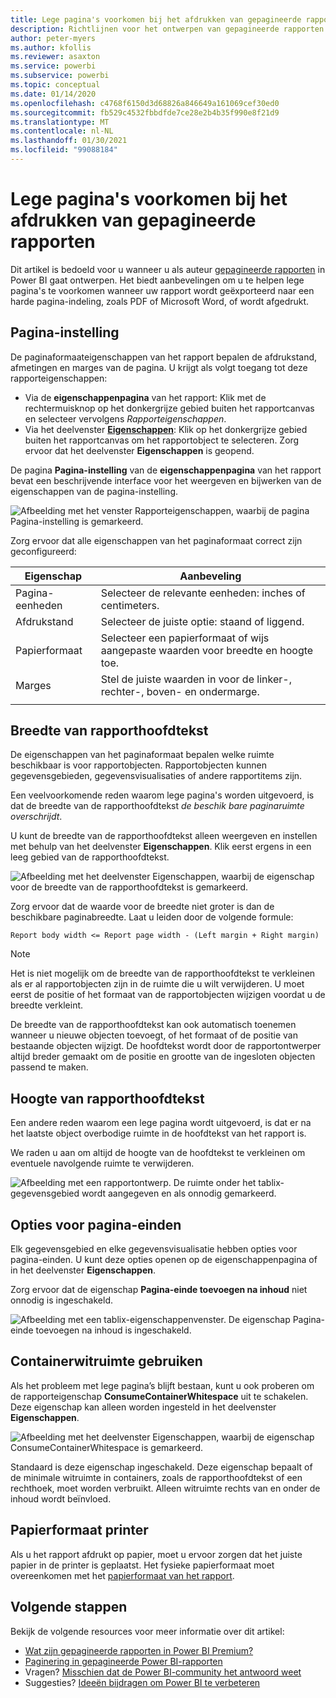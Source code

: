 ```yaml
---
title: Lege pagina's voorkomen bij het afdrukken van gepagineerde rapporten
description: Richtlijnen voor het ontwerpen van gepagineerde rapporten om te voorkomen dat lege pagina's worden afgedrukt.
author: peter-myers
ms.author: kfollis
ms.reviewer: asaxton
ms.service: powerbi
ms.subservice: powerbi
ms.topic: conceptual
ms.date: 01/14/2020
ms.openlocfilehash: c4768f6150d3d68826a846649a161069cef30ed0
ms.sourcegitcommit: fb529c4532fbbdfde7ce28e2b4b35f990e8f21d9
ms.translationtype: MT
ms.contentlocale: nl-NL
ms.lasthandoff: 01/30/2021
ms.locfileid: "99088184"
---
```

# <a name="avoid-blank-pages-when-printing-paginated-reports"></a>Lege pagina's voorkomen bij het afdrukken van gepagineerde rapporten

Dit artikel is bedoeld voor u wanneer u als auteur [gepagineerde rapporten](../paginated-reports/paginated-reports-report-builder-power-bi.md) in Power BI gaat ontwerpen. Het biedt aanbevelingen om u te helpen lege pagina's te voorkomen wanneer uw rapport wordt geëxporteerd naar een harde pagina-indeling, zoals PDF of Microsoft Word, of wordt afgedrukt.

## <a name="page-setup"></a>Pagina-instelling

De paginaformaateigenschappen van het rapport bepalen de afdrukstand, afmetingen en marges van de pagina. U krijgt als volgt toegang tot deze rapporteigenschappen:

- Via de **eigenschappenpagina** van het rapport: Klik met de rechtermuisknop op het donkergrijze gebied buiten het rapportcanvas en selecteer vervolgens _Rapporteigenschappen_.
- Via het deelvenster [**Eigenschappen**](../paginated-reports/paginated-reports-report-design-view.md#4-properties-pane): Klik op het donkergrijze gebied buiten het rapportcanvas om het rapportobject te selecteren. Zorg ervoor dat het deelvenster **Eigenschappen** is geopend.

De pagina **Pagina-instelling** van de **eigenschappenpagina** van het rapport bevat een beschrijvende interface voor het weergeven en bijwerken van de eigenschappen van de pagina-instelling.

![Afbeelding met het venster Rapporteigenschappen, waarbij de pagina Pagina-instelling is gemarkeerd.](media/report-paginated-blank-page/report-page-setup-properties.png)

Zorg ervoor dat alle eigenschappen van het paginaformaat correct zijn geconfigureerd:

|Eigenschap|Aanbeveling|
|---------|---------|
|Pagina-eenheden|Selecteer de relevante eenheden: inches of centimeters.|
|Afdrukstand|Selecteer de juiste optie: staand of liggend.|
|Papierformaat|Selecteer een papierformaat of wijs aangepaste waarden voor breedte en hoogte toe.|
|Marges|Stel de juiste waarden in voor de linker-, rechter-, boven- en ondermarge.|
|||

## <a name="report-body-width"></a>Breedte van rapporthoofdtekst

De eigenschappen van het paginaformaat bepalen welke ruimte beschikbaar is voor rapportobjecten. Rapportobjecten kunnen gegevensgebieden, gegevensvisualisaties of andere rapportitems zijn.

Een veelvoorkomende reden waarom lege pagina's worden uitgevoerd, is dat de breedte van de rapporthoofdtekst _de beschik bare paginaruimte overschrijdt_.

U kunt de breedte van de rapporthoofdtekst alleen weergeven en instellen met behulp van het deelvenster **Eigenschappen**. Klik eerst ergens in een leeg gebied van de rapporthoofdtekst.

![Afbeelding met het deelvenster Eigenschappen, waarbij de eigenschap voor de breedte van de rapporthoofdtekst is gemarkeerd.](media/report-paginated-blank-page/report-body-properties-width.png)

Zorg ervoor dat de waarde voor de breedte niet groter is dan de beschikbare paginabreedte. Laat u leiden door de volgende formule:

```Report body width <= Report page width - (Left margin + Right margin)```

> [!NOTE]
> Het is niet mogelijk om de breedte van de rapporthoofdtekst te verkleinen als er al rapportobjecten zijn in de ruimte die u wilt verwijderen. U moet eerst de positie of het formaat van de rapportobjecten wijzigen voordat u de breedte verkleint.
>
> De breedte van de rapporthoofdtekst kan ook automatisch toenemen wanneer u nieuwe objecten toevoegt, of het formaat of de positie van bestaande objecten wijzigt. De hoofdtekst wordt door de rapportontwerper altijd breder gemaakt om de positie en grootte van de ingesloten objecten passend te maken.

## <a name="report-body-height"></a>Hoogte van rapporthoofdtekst

Een andere reden waarom een lege pagina wordt uitgevoerd, is dat er na het laatste object overbodige ruimte in de hoofdtekst van het rapport is.

We raden u aan om altijd de hoogte van de hoofdtekst te verkleinen om eventuele navolgende ruimte te verwijderen.

![Afbeelding met een rapportontwerp. De ruimte onder het tablix-gegevensgebied wordt aangegeven en als onnodig gemarkeerd.](media/report-paginated-blank-page/report-body-remove-trailing-space.png)

## <a name="page-break-options"></a>Opties voor pagina-einden

Elk gegevensgebied en elke gegevensvisualisatie hebben opties voor pagina-einden. U kunt deze opties openen op de eigenschappenpagina of in het deelvenster **Eigenschappen**.

Zorg ervoor dat de eigenschap **Pagina-einde toevoegen na inhoud** niet onnodig is ingeschakeld.

![Afbeelding met een tablix-eigenschappenvenster. De eigenschap Pagina-einde toevoegen na inhoud is ingeschakeld.](media/report-paginated-blank-page/data-region-page-break-option-after.png)

## <a name="consume-container-whitespace"></a>Containerwitruimte gebruiken

Als het probleem met lege pagina’s blijft bestaan, kunt u ook proberen om de rapporteigenschap **ConsumeContainerWhitespace** uit te schakelen. Deze eigenschap kan alleen worden ingesteld in het deelvenster **Eigenschappen**.

![Afbeelding met het deelvenster Eigenschappen, waarbij de eigenschap ConsumeContainerWhitespace is gemarkeerd.](media/report-paginated-blank-page/report-properties-consumecontainerwhitespace.png)

Standaard is deze eigenschap ingeschakeld. Deze eigenschap bepaalt of de minimale witruimte in containers, zoals de rapporthoofdtekst of een rechthoek, moet worden verbruikt. Alleen witruimte rechts van en onder de inhoud wordt beïnvloed.

## <a name="printer-paper-size"></a>Papierformaat printer

Als u het rapport afdrukt op papier, moet u ervoor zorgen dat het juiste papier in de printer is geplaatst. Het fysieke papierformaat moet overeenkomen met het [papierformaat van het rapport](#page-setup).

## <a name="next-steps"></a>Volgende stappen

Bekijk de volgende resources voor meer informatie over dit artikel:

- [Wat zijn gepagineerde rapporten in Power BI Premium?](../paginated-reports/paginated-reports-report-builder-power-bi.md)
- [Paginering in gepagineerde Power BI-rapporten](../paginated-reports/paginated-reports-pagination.md)
- Vragen? [Misschien dat de Power BI-community het antwoord weet](https://community.powerbi.com/)
- Suggesties? [Ideeën bijdragen om Power BI te verbeteren](https://ideas.powerbi.com)
